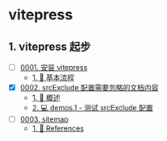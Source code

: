 # vitepress


## 1. vitepress 起步

- [ ] [0001. 安装 vitepress](https://tnotesjs.github.io/TNotes.vitepress/notes/0001.%20%E5%AE%89%E8%A3%85%20vitepress/README)
  - [1. 📒 基本流程](https://tnotesjs.github.io/TNotes.vitepress/notes/0001.%20%E5%AE%89%E8%A3%85%20vitepress/README#1--基本流程)
- [x] [0002. srcExclude 配置需要忽略的文档内容](https://tnotesjs.github.io/TNotes.vitepress/notes/0002.%20srcExclude%20%E9%85%8D%E7%BD%AE%E9%9C%80%E8%A6%81%E5%BF%BD%E7%95%A5%E7%9A%84%E6%96%87%E6%A1%A3%E5%86%85%E5%AE%B9/README)
  - [1. 📒 概述](https://tnotesjs.github.io/TNotes.vitepress/notes/0002.%20srcExclude%20%E9%85%8D%E7%BD%AE%E9%9C%80%E8%A6%81%E5%BF%BD%E7%95%A5%E7%9A%84%E6%96%87%E6%A1%A3%E5%86%85%E5%AE%B9/README#1--概述)
  - [2. 💻 demos.1 - 测试 srcExclude 配置](https://tnotesjs.github.io/TNotes.vitepress/notes/0002.%20srcExclude%20%E9%85%8D%E7%BD%AE%E9%9C%80%E8%A6%81%E5%BF%BD%E7%95%A5%E7%9A%84%E6%96%87%E6%A1%A3%E5%86%85%E5%AE%B9/README#2--demos1---测试-srcexclude-配置)
- [ ] [0003. sitemap](https://tnotesjs.github.io/TNotes.vitepress/notes/0003.%20sitemap/README)
  - [1. 🔗 References](https://tnotesjs.github.io/TNotes.vitepress/notes/0003.%20sitemap/README#1--references)
